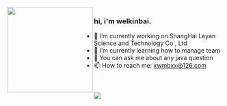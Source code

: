 

<!--
**welkinbai/welkinbai** is a ✨ _special_ ✨ repository because its `README.md` (this file) appears on your GitHub profile.

Here are some ideas to get you started:

- 🔭 I’m currently working on ...
- 🌱 I’m currently learning ...
- 👯 I’m looking to collaborate on ...
- 🤔 I’m looking for help with ...
- 💬 Ask me about ...
- 📫 How to reach me: ...
- 😄 Pronouns: ...
- ⚡ Fun fact: ...
-->

<img align="left" height="200" src="https://media.giphy.com/media/ao9DUiTKH60XS/giphy.gif"/>

### hi, i'm welkinbai.
- 🔭 I’m currently working on ShangHai Leyan Science and Technology Co., Ltd
- 🌱 I’m currently learning how to manage team
- 💬 You can ask me about any java question
- 📫 How to reach me: xwmbxx@126.com

<br>
<br>
<img src="https://komarev.com/ghpvc/?username=welkinbai&color=blueviolet&style=flat-square">

